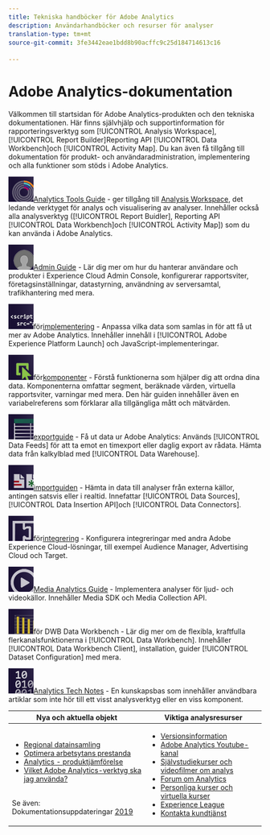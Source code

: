 ```yaml
---
title: Tekniska handböcker för Adobe Analytics
description: Användarhandböcker och resurser för analyser
translation-type: tm+mt
source-git-commit: 3fe3442eae1bdd8b90acffc9c25d184714613c16

---
```



# Adobe Analytics-dokumentation

Välkommen till startsidan för Adobe Analytics-produkten och den tekniska dokumentationen. Här finns självhjälp och supportinformation för rapporteringsverktyg som [!UICONTROL Analysis Workspace], [!UICONTROL Report Builder]Reporting API [!UICONTROL Data Workbench]och [!UICONTROL Activity Map]. Du kan även få tillgång till dokumentation för produkt- och användaradministration, implementering och alla funktioner som stöds i Adobe Analytics.

[![Tools](assets/analyze_50px.png)](/help/analyze/home.md)[Analytics Tools Guide](/help/analyze/home.md) - ger tillgång till [Analysis Workspace](/help/analyze/analysis-workspace/home.md), det ledande verktyget för analys och visualisering av analyser. Innehåller också alla analysverktyg ([!UICONTROL Report Buidler], Reporting API [!UICONTROL Data Workbench]och [!UICONTROL Activity Map]) som du kan använda i Adobe Analytics.

[![Admin](assets/admin_50px.png)](/help/admin/home.md)[Admin Guide](/help/admin/home.md) - Lär dig mer om hur du hanterar användare och produkter i Experience Cloud Admin Console, konfigurerar rapportsviter, företagsinställningar, datastyrning, användning av serversamtal, trafikhantering med mera.

[![Implementeringshandbok](assets/implement_50px.png)](/help/implement/home.md)för[implementering](/help/implement/home.md) - Anpassa vilka data som samlas in för att få ut mer av Adobe Analytics. Innehåller innehåll i [!UICONTROL Adobe Experience Platform Launch] och JavaScript-implementeringar.

[![Komponenthandbok](assets/components_50px.png)](/help/components/home.md)för[komponenter](/help/components/home.md) - Förstå funktionerna som hjälper dig att ordna dina data. Komponenterna omfattar segment, beräknade värden, virtuella rapportsviter, varningar med mera. Den här guiden innehåller även en variabelreferens som förklarar alla tillgängliga mått och mätvärden.

[![Exportera](assets/export_50px.png)](/help/export/home.md)[exportguide](/help/export/home.md) - Få ut data ur Adobe Analytics: Används [!UICONTROL Data Feeds] för att ta emot en timexport eller daglig export av rådata. Hämta data från kalkylblad med [!UICONTROL Data Warehouse].

[![Importera](assets/import_50px.png)](/help/import/home.md)[importguiden](/help/import/home.md) - Hämta in data till analyser från externa källor, antingen satsvis eller i realtid. Innefattar [!UICONTROL Data Sources], [!UICONTROL Data Insertion API]och [!UICONTROL Data Connectors].

[![Integreringshandbok](assets/integrate_50px.png)](/help/integrate/home.md)för[integrering](/help/integrate/home.md) - Konfigurera integreringar med andra Adobe Experience Cloud-lösningar, till exempel Audience Manager, Advertising Cloud och Target.

[![Media Analytics](assets/media_50px.png)](https://docs.adobe.com/content/help/en/media-analytics/using/media-overview.html)[Media Analytics Guide](https://docs.adobe.com/content/help/en/media-analytics/using/media-overview.html) - Implementera analyser för ljud- och videokällor. Innehåller Media SDK och Media Collection API.

[![Handböcker](assets/workbench_50px.png)](https://docs.adobe.com/content/help/en/data-workbench/using/home.html)för DWB[](https://docs.adobe.com/content/help/en/data-workbench/using/home.html) Data Workbench - Lär dig mer om de flexibla, kraftfulla flerkanalsfunktionerna i [!UICONTROL Data Workbench]. Innehåller [!UICONTROL Data Workbench Client], installation, guider [!UICONTROL Dataset Configuration] med mera.

[![Technotes](assets/technotes_50px.png)](/help/technotes/home.md)[Analytics Tech Notes](/help/technotes/home.md) - En kunskapsbas som innehåller användbara artiklar som inte hör till ett visst analysverktyg eller en viss komponent.

| Nya och aktuella objekt | Viktiga analysresurser |
| --- | --- |
| <ul><li>[Regional datainsamling](/help/technotes/rdc/regional-data-collection.md)</li><li>[Optimera arbetsytans prestanda](/help/analyze/analysis-workspace/workspace-faq/optimizing-performance.md)</li><li>[Analytics - produktjämförelse](/help/admin/c-analytics-product-comparison/analytics-product-comparison.md)</li><li>[Vilket Adobe Analytics-verktyg ska jag använda?](/help/admin/c-analytics-product-comparison/which-analytics-tool.md)</li></ul><br> Se även: Dokumentationsuppdateringar [2019](doc-updates.md) | <ul><li> [Versionsinformation](https://docs.adobe.com/content/help/en/release-notes/experience-cloud/current.html)</li><li> [Adobe Analytics Youtube-kanal](https://www.youtube.com/channel/UC8I6bqCk7gO6YdoMz6W5fvw)</li><li>[Självstudiekurser och videofilmer om analys](https://helpx.adobe.com/analytics/kt/index/analytics-videos.html)</li><li>[Forum om Analytics](https://forums.adobe.com/community/experience-cloud/analytics-cloud/analytics)</li><li>[Personliga kurser och virtuella kurser](https://training.adobe.com/training/courses.html#solution=adobeAnalytics)</li><li>[Experience League](https://landing.adobe.com/experience-league/)</li><li>[Kontakta kundtjänst](https://helpx.adobe.com/support/analytics.html)</li></ul> |

<!-- Keep around for now

## Analytics reporting capabilities

Here is a comprehensive list of and links to all the reporting capabilities in Adobe Analytics.

* [Analysis Workspace](/help/analyze/analysis-workspace/analysis-workspace-features.md)
* [Report Builder](/help/analyze/report-builder/home.md)
* [Data Warehouse](/help/export/data-warehouse/data-warehouse.md)
* [Mobile Services UI](https://docs.adobe.com/content/help/en/mobile-services/using/home.html)
* [Data Workbench](https://docs.adobe.com/content/help/en/data-workbench/using/home.html)
* [Reports & Analytics](/help/analyze/reports-analytics/getting-started.md)
* [Ad Hoc Analysis](/help/analyze/ad-hoc-analysis/adhoc-home.md)

### Analytics feature list

*   [Activity Map](/help/analyze/activity-map/activity-map.md)
*   [Anomaly Detection](/help/analyze/analysis-workspace/virtual-analyst/c-anomaly-detection/statistics-anomaly-detection.md)
*   [Bot filtering](/help/admin/admin/bot-removal/bot-rules.md)
*   [Calculated Metrics](/help/components/c-calcmetrics/cm-overview.md)
*   [Classifications](/help/components/c-classifications2/c-classifications.md)
*   [Cohort Analysis](/help/analyze/analysis-workspace/visualizations/cohort-table/cohort-analysis.md)
*   [Contribution Analysis](/help/analyze/analysis-workspace/virtual-analyst/c-anomaly-detection/anomaly-detection.md)
*   [Data Connectors](https://www.adobeexchange.com/experiencecloud.html)
*   [Data Feeds](/help/export/analytics-data-feed/data-feed-overview.md)   
*   [Data Sources](/help/import/c-data-sources/datasrc-home.md)  
*   [Fallout](/help/analyze/analysis-workspace/visualizations/fallout/fallout-flow.md)
*   [Flow](/help/analyze/analysis-workspace/visualizations/c-flow/flow.md)
*   [Intelligent Alerts](/help/components/c-alerts/intellligent-alerts.md)
*   [Mobile App SDK](https://docs.adobe.com/content/help/en/mobile-services/using/home.html)  
*   [Real-time reporting](/help/components/c-real-time-reporting/realtime.md)
*   [Segmentation](/help/components/c-segmentation/seg-home.md)
*   [Segment Comparison](/help/analyze/analysis-workspace/c-panels/c-segment-comparison/segment-comparison.md)
*   [Video Tracking](https://docs.adobe.com/content/help/en/media-analytics/using/media-overview.html)
*   [Virtual Report Suites](/help/components/vrs/vrs-about.md)

## Contact options

Support delegates can get assisted support via:

**In-Product:**

1.  [Sign in to Adobe Analytics.](https://sc.omniture.com/login/)
2.  Navigate to **Help** > **Customer Care**.

**Phone:** 1-800-497-0335 (US & Canada).

Get [phone numbers for other regions](https://helpx.adobe.com/contact/dma-external/DMACustomeCareRegionalPhoneNumbers.html).

**Email:**

1.  Include [case details](https://helpx.adobe.com/experience-cloud/enterprise-email-support-guidelines.html) to open a ticket via email. 
1.  Send your case to [customercare@adobe.com](mailto:customercare@adobe.com).

Not sure if you're a **support delegate**? Find out if this [user type applies to you](https://helpx.adobe.com/experience-cloud/supported-users.html) and learn about our [enterprise support terms](https://helpx.adobe.com/support/programs/enterprise-support-terms.html).
 -->
